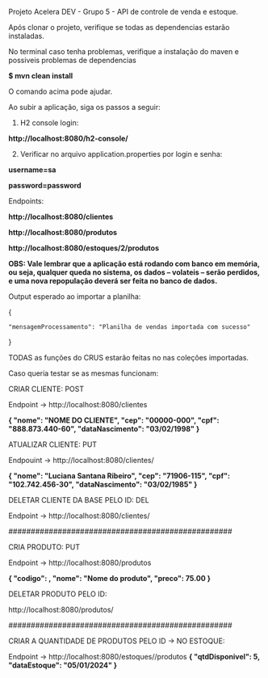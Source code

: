 Projeto Acelera DEV - Grupo 5 - API de controle de venda e estoque.

Após clonar o projeto, verifique se todas as dependencias estarão instaladas.

No terminal caso tenha problemas, verifique a instalação do maven e possiveis problemas de dependencias

**$ mvn clean install**

O comando acima pode ajudar.

Ao subir a aplicação, siga os passos a seguir:

1. H2 console login:

**http://localhost:8080/h2-console/**

2. Verificar no arquivo application.properties por login e senha:

**username=sa**

**password=password**



Endpoints: 

**http://localhost:8080/clientes**

**http://localhost:8080/produtos**

**http://localhost:8080/estoques/2/produtos**


**OBS: Vale lembrar que a aplicação está rodando com banco em memória, ou seja, qualquer queda no sistema, os dados – volateis – serão perdidos, e uma nova repopulação deverá ser feita no banco de dados.**

Output esperado ao importar a planilha:

{

    "mensagemProcessamento": "Planilha de vendas importada com sucesso"

}

TODAS as funções do CRUS estarão feitas no nas coleções importadas. 

Caso queria testar se as mesmas funcionam:

CRIAR CLIENTE: POST

Endpoint -> http://localhost:8080/clientes

**{
    "nome": "NOME DO CLIENTE",
    "cep": "00000-000",
    "cpf": "888.873.440-60",
    "dataNascimento": "03/02/1998"
}**

ATUALIZAR CLIENTE: PUT

Endpouint -> http://localhost:8080/clientes/<id>

**{
    "nome": "Luciana Santana Ribeiro",
    "cep": "71906-115",
    "cpf": "102.742.456-30",
    "dataNascimento": "03/02/1985"
}**



DELETAR CLIENTE DA BASE PELO ID: DEL

Endpoint -> http://localhost:8080/clientes/<id>


##################################################



CRIA PRODUTO: PUT

Endpoint -> http://localhost:8080/produtos

**{
    "codigo": <codigo desejado>,
    "nome": "Nome do produto",
    "preco": 75.00
}**


DELETAR PRODUTO PELO ID:

http://localhost:8080/produtos/<id do produto>


##################################################


CRIAR A QUANTIDADE DE PRODUTOS PELO ID -> NO ESTOQUE:

Endpoint -> http://localhost:8080/estoques/<id do produto>/produtos
**{
    "qtdDisponivel": 5,
    "dataEstoque": "05/01/2024"
}**
